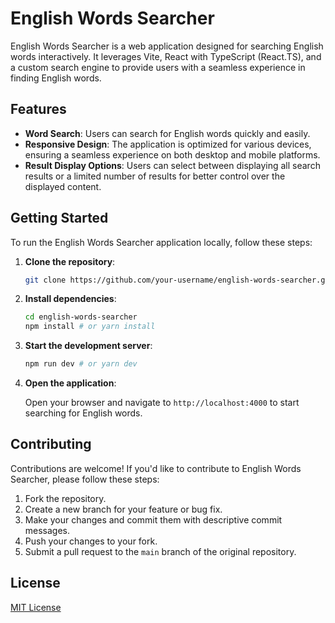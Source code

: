 # English Words Searcher

English Words Searcher is a web application designed for searching English words interactively. It leverages Vite, React with TypeScript (React.TS), and a custom search engine to provide users with a seamless experience in finding English words.

## Features

- **Word Search**: Users can search for English words quickly and easily.
- **Responsive Design**: The application is optimized for various devices, ensuring a seamless experience on both desktop and mobile platforms.
- **Result Display Options**: Users can select between displaying all search results or a limited number of results for better control over the displayed content.

## Getting Started

To run the English Words Searcher application locally, follow these steps:

1. **Clone the repository**:

   ```bash
   git clone https://github.com/your-username/english-words-searcher.git
   ```

2. **Install dependencies**:

   ```bash
   cd english-words-searcher
   npm install # or yarn install
   ```

3. **Start the development server**:

   ```bash
   npm run dev # or yarn dev
   ```

4. **Open the application**:

   Open your browser and navigate to `http://localhost:4000` to start searching for English words.

## Contributing

Contributions are welcome! If you'd like to contribute to English Words Searcher, please follow these steps:

1. Fork the repository.
2. Create a new branch for your feature or bug fix.
3. Make your changes and commit them with descriptive commit messages.
4. Push your changes to your fork.
5. Submit a pull request to the `main` branch of the original repository.

## License

[MIT License](LICENSE)